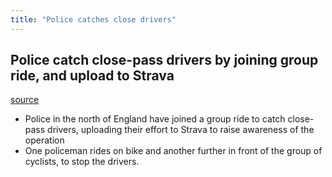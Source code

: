```yaml
---
title: "Police catches close drivers"
---
```


## Police catch close-pass drivers by joining group ride, and upload to Strava

[source](https://www.cyclingweekly.com/news/police-catch-close-pass-drivers-by-joining-group-ride-and-upload-to-strava)

- Police in the north of England have joined a group ride to catch close-pass drivers, uploading their effort to Strava to raise awareness of the operation
- One policeman rides on bike and another further in front of the group of cyclists, to stop the drivers.
